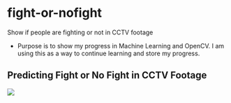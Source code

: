 # fight-or-nofight
Show if people are fighting or not in CCTV footage

* Purpose is to show my progress in Machine Learning and OpenCV. I am using this as a way to continue learning and store my progress.

## Predicting Fight or No Fight in CCTV Footage

![](fight-or-nofight.gif)
